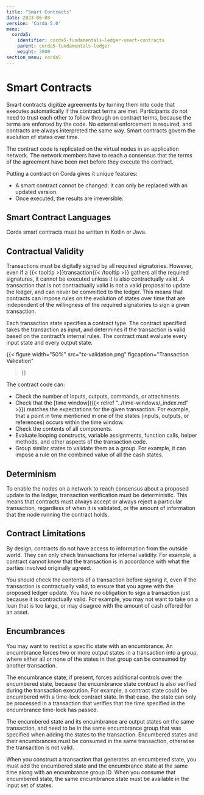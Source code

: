 ```yaml
---
title: "Smart Contracts"
date: 2023-06-08
version: 'Corda 5.0'
menu:
  corda5:
    identifier: corda5-fundamentals-ledger-smart-contracts
    parent: corda5-fundamentals-ledger
    weight: 3000
section_menu: corda5
---
```


# Smart Contracts


Smart contracts digitize agreements by turning them into code that executes automatically if the contract terms are met. Participants do not need to trust each other to follow through on contract terms, because the terms are enforced by the code. No external enforcement is required, and contracts are always interpreted the same way. Smart contracts govern the evolution of states over time.

The contract code is replicated on the virtual nodes in an application network. The network members have to reach a consensus that the terms of the agreement have been met before they execute the contract.

Putting a contract on Corda gives it unique features:

* A smart contract cannot be changed: it can only be replaced with an updated version.
* Once executed, the results are irreversible.

## Smart Contract Languages

Corda smart contracts must be written in Kotlin or Java.

## Contractual Validity

Transactions must be digitally signed by all required signatories. However, even if a {{< tooltip >}}transaction{{< /tooltip >}} gathers all the required signatures, it cannot be executed unless it is also contractually valid. A transaction that is not contractually valid is not a valid proposal to update the ledger, and can never be committed to the ledger. This means that contracts can impose rules on the evolution of states over time that are independent of the willingness of the required signatories to sign a given transaction.

Each transaction state specifies a contract type. The contract specified takes the transaction as input, and determines if the transaction is valid based on the contract’s internal rules. The contract must evaluate every input state and every output state.

{{<
  figure
	 width="50%"
	 src="tx-validation.png"
	 figcaption="Transaction Validation"
>}}

The contract code can:

* Check the number of inputs, outputs, commands, or attachments.
* Check that the [time window]({{< relref "../time-windows/_index.md" >}}) matches the expectations for the given transaction. For example, that a point in time mentioned in one of the states (inputs, outputs, or references) occurs within the time window.
* Check the contents of all components.
* Evaluate looping constructs, variable assignments, function calls, helper methods, and other aspects of the transaction code.
* Group similar states to validate them as a group. For example, it can impose a rule on the combined value of all the cash states.

## Determinism

To enable the nodes on a network to reach consensus about a proposed update to the ledger, transaction verification must be deterministic. This means that contracts must always accept or always reject a particular transaction, regardless of when it is validated, or the amount of information that the node running the contract holds.

## Contract Limitations

By design, contracts do not have access to information from the outside world. They can only check transactions for internal validity. For example, a contract cannot know that the transaction is in accordance with what the parties involved originally agreed.

You should check the contents of a transaction before signing it, even if the transaction is contractually valid, to ensure that you agree with the proposed ledger update. You have no obligation to sign a transaction just because it is contractually valid. For example, you may not want to take on a loan that is too large, or may disagree with the amount of cash offered for an asset.

## Encumbrances

You may want to restrict a specific state with an encumbrance. An encumbrance forces two or more output states in a transaction into a group, where either all or none of the states in that group can be consumed by another transaction.

The encumbrance state, if present, forces additional controls over the encumbered state, because the encumbrance state contract is also verified during the transaction execution. For example, a contract state could be encumbered with a time-lock contract state. In that case, the state can only be processed in a transaction that verifies that the time specified in the encumbrance time-lock has passed.

The encumbered state and its encumbrance are output states on the same transaction, and need to be in the same encumbrance group that was specified when adding the states to the transaction. Encumbered states and their encumbrances must be consumed in the same transaction, otherwise the transaction is not valid.

When you construct a transaction that generates an encumbered state, you must add the encumbered state and the encumbrance state at the same time along with an encumbrance group ID. When you consume that encumbered state, the same encumbrance state must be available in the input set of states.
